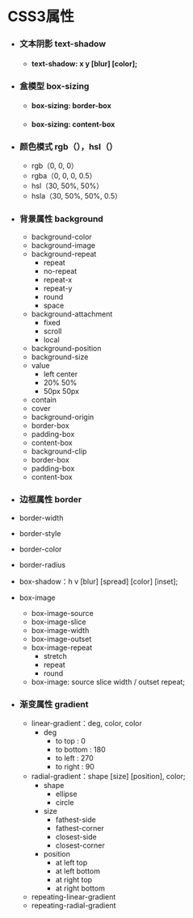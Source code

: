 # CSS3属性
* ### 文本阴影 text-shadow
  * #### text-shadow: x y [blur] [color];

* ### 盒模型 box-sizing
  * #### box-sizing: border-box
  * #### box-sizing: content-box

* ### 颜色模式 rgb（），hsl（）
  * rgb（0, 0, 0）
  * rgba（0, 0, 0, 0.5）
  * hsl（30, 50%, 50%）
  * hsla（30, 50%, 50%, 0.5）
* ### 背景属性 background
  * background-color
  * background-image
  * background-repeat
    * repeat
	* no-repeat
	* repeat-x
	* repeat-y
	* round
	* space
  * background-attachment
    * fixed
	* scroll
	* local
  * background-position
  * background-size
   * value
     * left center
	 * 20% 50%
	 * 50px 50px
   * contain
   * cover
  * background-origin
   * border-box
   * padding-box
   * content-box
  * background-clip
   * border-box
   * padding-box
   * content-box
   
* ### 边框属性 border
 * border-width
 * border-style
 * border-color
 * border-radius
 * box-shadow：h v [blur] [spread] [color] [inset];
 * box-image
   * box-image-source
   * box-image-slice
   * box-image-width
   * box-image-outset
   * box-image-repeat
     * stretch
	 * repeat
	 * round
   * box-image: source slice width / outset repeat;
 * ### 渐变属性 gradient
   * linear-gradient：deg, color, color  
     * deg
	   * to top : 0
	   * to bottom : 180
	   * to left : 270
	   * to right : 90
   * radial-gradient：shape [size] [position], color;
     * shape
	   * ellipse
	   * circle
	 * size
	   * fathest-side
	   * fathest-corner
	   * closest-side
	   * closest-corner
	 * position
	   * at left top
	   * at left bottom
	   * at right top
	   * at right bottom
   * repeating-linear-gradient
   * repeating-radial-gradient
  
	